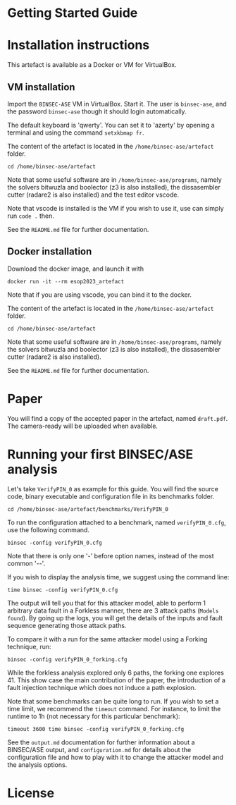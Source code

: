 Getting Started Guide
===

# Installation instructions

This artefact is available as a Docker or VM for VirtualBox.

## VM installation

Import the `BINSEC-ASE` VM in VirtualBox. Start it.
The user is `binsec-ase`, and the password `binsec-ase` though it should login automatically.

The default keyboard is 'qwerty'. You can set it to 'azerty' by opening a terminal and using the command `setxkbmap fr`.

The content of the artefact is located in the `/home/binsec-ase/artefact` folder.
```
cd /home/binsec-ase/artefact
```

Note that some useful software are in `/home/binsec-ase/programs`, namely the solvers bitwuzla and boolector (z3 is also installed), the dissasembler cutter (radare2 is also installed) and the test editor vscode.

Note that vscode is installed is the VM if you wish to use it, use can simply run `code .` then.

See the `README.md` file for further documentation.

## Docker installation

Download the docker image, and launch it with
```
docker run -it --rm esop2023_artefact
```
Note that if you are using vscode, you can bind it to the docker.

The content of the artefact is located in the `/home/binsec-ase/artefact` folder.
```
cd /home/binsec-ase/artefact
```

Note that some useful software are in `/home/binsec-ase/programs`, namely the solvers bitwuzla and boolector (z3 is also installed), the dissasembler cutter (radare2 is also installed).

See the `README.md` file for further documentation.

# Paper

You will find a copy of the accepted paper in the artefact, named `draft.pdf`. The camera-ready will be uploaded when available.


# Running your first BINSEC/ASE analysis

Let's take `VerifyPIN_0` as example for this guide. You will find the source code, binary executable and configuration file in its benchmarks folder.
```
cd /home/binsec-ase/artefact/benchmarks/VerifyPIN_0
```

To run the configuration attached to a benchmark, named `verifyPIN_0.cfg`, use the following command.
```
binsec -config verifyPIN_0.cfg
```
Note that there is only one '-' before option names, instead of the most common '--'.

If you wish to display the analysis time, we suggest using the command line:
```
time binsec -config verifyPIN_0.cfg
```


The output will tell you that for this attacker model, able to perform 1 arbitrary data fault in a Forkless manner, there are 3 attack paths (`Models found`). By going up the logs, you will get the details of the inputs and fault sequence generating those attack paths.

To compare it with a run for the same attacker model using a Forking technique, run:
```
binsec -config verifyPIN_0_forking.cfg
```

While the forkless analysis explored only 6 paths, the forking one explores 41. 
This show case the main contribution of the paper, the introduction of a fault injection technique which does not induce a path explosion.

Note that some benchmarks can be quite long to run. If you wish to set a time limit, we recommend the `timeout` command. For instance, to limit the runtime to 1h (not necessary for this particular benchmark):
```
timeout 3600 time binsec -config verifyPIN_0_forking.cfg
```

See the `output.md` documentation for further information about a BINSEC/ASE output, and `configuration.md` for details about the configuration file and how to play with it to change the attacker model and the analysis options. 


# License
